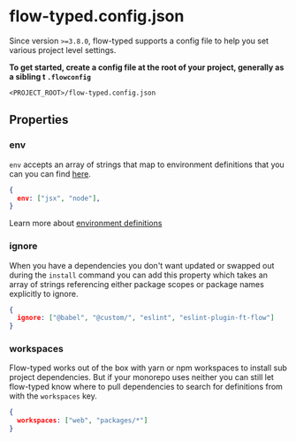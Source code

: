 # flow-typed.config.json

Since version `>=3.8.0`, flow-typed supports a config file to help you set various project level settings.

**To get started, create a config file at the root of your project, generally as a sibling t `.flowconfig`**

`<PROJECT_ROOT>/flow-typed.config.json`

## Properties

### env

`env` accepts an array of strings that map to environment definitions that you can you can find [here](https://github.com/flow-typed/flow-typed/tree/main/definitions/environments).

```json
{
  env: ["jsx", "node"],
}
```

Learn more about [environment definitions](env-definitions.md)

### ignore

When you have a dependencies you don't want updated or swapped out during the `install` command you can add this property which takes an array of strings referencing either package scopes or package names explicitly to ignore.

```json
{
  ignore: ["@babel", "@custom/", "eslint", "eslint-plugin-ft-flow"]
}
```

### workspaces

Flow-typed works out of the box with yarn or npm workspaces to install sub project dependencies. But if your monorepo uses neither you can still let flow-typed know where to pull dependencies to search for definitions from with the `workspaces` key.

```json
{
  workspaces: ["web", "packages/*"]
}
```
